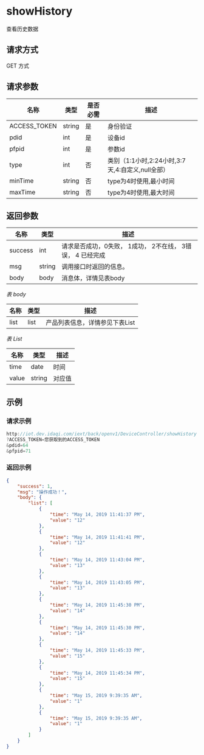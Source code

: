 # showHistory

查看历史数据

## 请求方式

GET 方式

## 请求参数

| 名称         | 类型   | 是否必需 | 描述                                             |
| ------------ | ------ | -------- | ------------------------------------------------ |
| ACCESS_TOKEN | string | 是       | 身份验证                                         |
| pdid         | int    | 是       | 设备id                                           |
| pfpid        | int    | 是       | 参数id                                           |
| type         | int    | 否       | 类别（1:1小时,2:24小时,3:7天,4:自定义,null全部） |
| minTime      | string | 否       | type为4时使用,最小时间                           |
| maxTime      | string | 否       | type为4时使用,最大时间                           |

## 返回参数

| 名称    | 类型   | 描述                                                       |
| ------- | ------ | ---------------------------------------------------------- |
| success | int    | 请求是否成功，0失败， 1成功， 2不在线， 3错误， 4 已经完成 |
| msg     | string | 调用接口时返回的信息。                                     |
| body    | body   | 消息体，详情见表body                                       |

*表 body*

| 名称 | 类型 | 描述                           |
| ---- | ---- | ------------------------------ |
| list | list | 产品列表信息，详情参见下表List |

*表 List*

| 名称  | 类型   | 描述   |
| ----- | ------ | ------ |
| time  | date   | 时间   |
| value | string | 对应值 |

## 示例

### 请求示例

```java
http://iot.dev.idaqi.com/iext/back/openv1/DeviceController/showHistory
?ACCESS_TOKEN=您获取到的ACCESS_TOKEN
&pdid=64
&pfpid=71
```

### 返回示例

```json
{
    "success": 1,
    "msg": "操作成功！",
    "body": {
        "list": [
            {
                "time": "May 14, 2019 11:41:37 PM",
                "value": "12"
            },
            {
                "time": "May 14, 2019 11:41:41 PM",
                "value": "12"
            },
            {
                "time": "May 14, 2019 11:43:04 PM",
                "value": "13"
            },
            {
                "time": "May 14, 2019 11:43:05 PM",
                "value": "13"
            },
            {
                "time": "May 14, 2019 11:45:30 PM",
                "value": "14"
            },
            {
                "time": "May 14, 2019 11:45:30 PM",
                "value": "14"
            },
            {
                "time": "May 14, 2019 11:45:33 PM",
                "value": "15"
            },
            {
                "time": "May 14, 2019 11:45:34 PM",
                "value": "15"
            },
            {
                "time": "May 15, 2019 9:39:35 AM",
                "value": "1"
            },
            {
                "time": "May 15, 2019 9:39:35 AM",
                "value": "1"
            }
        ]
    }
}
```

